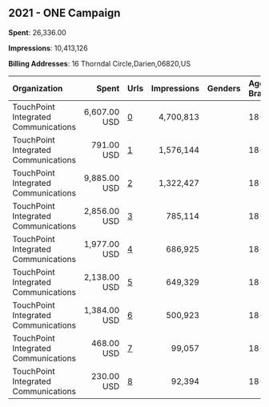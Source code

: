 ## 2021 - ONE Campaign 
**Spent**: 26,336.00

**Impressions**: 10,413,126

**Billing Addresses**: 16 Thorndal Circle,Darien,06820,US

|Organization|Spent|Urls|Impressions|Genders|Age Brackets|Country Codes|
|:---|---:|:---|---:|:---|:---|:---|
|TouchPoint Integrated Communications|6,607.00 USD|[0](https://www.snap.com/political-ads/asset/4454bb1864c0481e1eee042a860bca120b7cd6b2076a035e7994f3663d2d0876?mediaType=mp4)|4,700,813||18-34|france|
|TouchPoint Integrated Communications|791.00 USD|[1](https://www.snap.com/political-ads/asset/785a2da5674fb9971a1b178877182bbacb33bbebe951554f1b0640ef4ff5ddc1?mediaType=mp4)|1,576,144||18-34|nigeria|
|TouchPoint Integrated Communications|9,885.00 USD|[2](https://www.snap.com/political-ads/asset/785a2da5674fb9971a1b178877182bbacb33bbebe951554f1b0640ef4ff5ddc1?mediaType=mp4)|1,322,427||18-34|united states|
|TouchPoint Integrated Communications|2,856.00 USD|[3](https://www.snap.com/political-ads/asset/4454bb1864c0481e1eee042a860bca120b7cd6b2076a035e7994f3663d2d0876?mediaType=mp4)|785,114||18-34|canada|
|TouchPoint Integrated Communications|1,977.00 USD|[4](https://www.snap.com/political-ads/asset/785a2da5674fb9971a1b178877182bbacb33bbebe951554f1b0640ef4ff5ddc1?mediaType=mp4)|686,925||18-34|united kingdom|
|TouchPoint Integrated Communications|2,138.00 USD|[5](https://www.snap.com/political-ads/asset/785a2da5674fb9971a1b178877182bbacb33bbebe951554f1b0640ef4ff5ddc1?mediaType=mp4)|649,329||18-34|canada|
|TouchPoint Integrated Communications|1,384.00 USD|[6](https://www.snap.com/political-ads/asset/ba1a68b705311ad3d1e38e7ed55ab2abc90610495c6a94fa4ae266e3239f4fdc?mediaType=mp4)|500,923||18-34|germany|
|TouchPoint Integrated Communications|468.00 USD|[7](https://www.snap.com/political-ads/asset/4454bb1864c0481e1eee042a860bca120b7cd6b2076a035e7994f3663d2d0876?mediaType=mp4)|99,057||18-34|canada|
|TouchPoint Integrated Communications|230.00 USD|[8](https://www.snap.com/political-ads/asset/785a2da5674fb9971a1b178877182bbacb33bbebe951554f1b0640ef4ff5ddc1?mediaType=mp4)|92,394||18-34|south africa|
